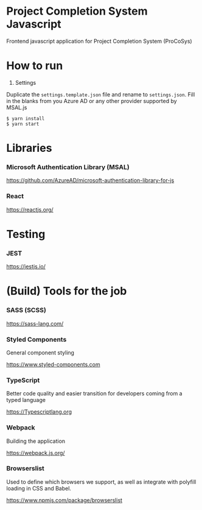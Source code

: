 # Project Completion System Javascript
Frontend javascript application for Project Completion System (ProCoSys)

# How to run

1) Settings

Duplicate the `settings.template.json` file and rename to `settings.json`.
Fill in the blanks from you Azure AD or any other provider supported by MSAL.js
```
$ yarn install
$ yarn start
```

# Libraries

### Microsoft Authentication Library (MSAL)

https://github.com/AzureAD/microsoft-authentication-library-for-js

### React
https://reactjs.org/

# Testing

### JEST
https://jestjs.io/

# (Build) Tools for the job

### SASS (SCSS)
https://sass-lang.com/

### Styled Components
General component styling

https://www.styled-components.com

### TypeScript
Better code quality and easier transition for developers coming from a typed language

https://Typescriptlang.org

### Webpack
Building the application

https://webpack.js.org/

### Browserslist
Used to define which browsers we support, as well as integrate with polyfill loading in CSS and Babel. 

https://www.npmjs.com/package/browserslist


